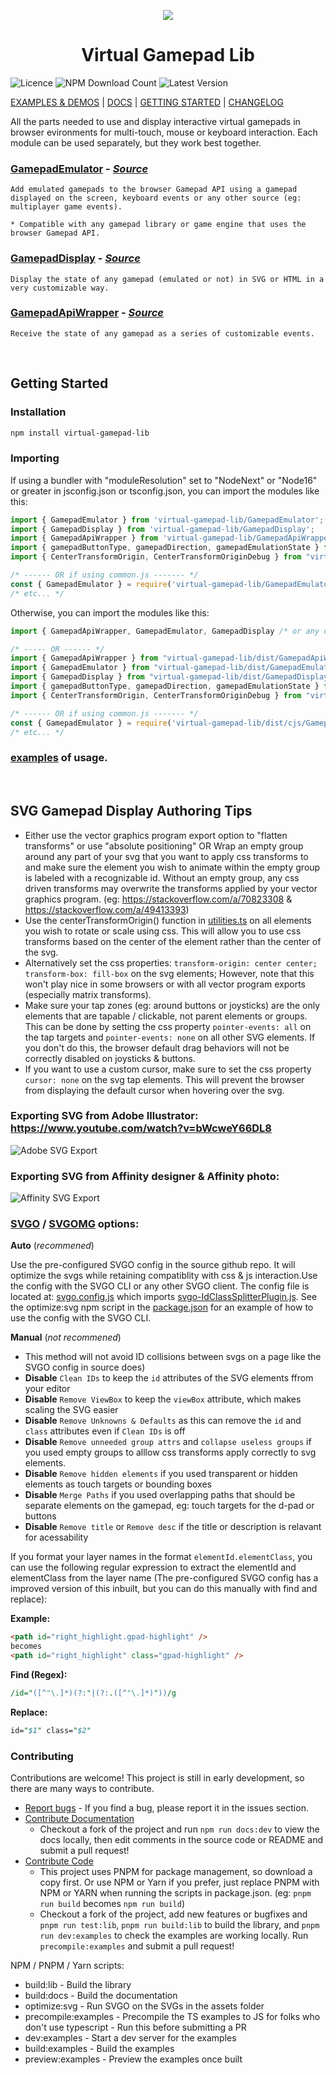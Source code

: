 <p align="center">
  <img src="./README.assets/virtual-gamepad-logo-moshed.gif" />
    <!-- <img src="./README.assets/virtual-gamepad-logo-moshed.jpg" /> -->
  <h1 align="center">Virtual Gamepad Lib</h1>
</p>

![Licence](https://img.shields.io/github/license/kw-m/virtual-gamepad-lib) ![NPM Download Count](https://img.shields.io/npm/dt/virtual-gamepad-lib) ![Latest Version](https://img.shields.io/github/package-json/v/kw-m/virtual-gamepad-lib)

[EXAMPLES & DEMOS](https://kw-m.github.io/virtual-gamepad-lib/) | [DOCS](https://kw-m.github.io/virtual-gamepad-lib/docs/) | [GETTING STARTED](#getting-started) | [CHANGELOG](./changes.md)

All the parts needed to use and display interactive virtual gamepads in browser evironments for multi-touch, mouse or keyboard interaction. Each module can be used separately, but they work best together.

### [GamepadEmulator](https://kw-m.github.io/virtual-gamepad-lib/docs/modules/GamepadEmulator.html) - *[Source](./src/GamepadEmulator.ts)*
    Add emulated gamepads to the browser Gamepad API using a gamepad displayed on the screen, keyboard events or any other source (eg: multiplayer game events).

    * Compatible with any gamepad library or game engine that uses the browser Gamepad API.

### [GamepadDisplay](https://kw-m.github.io/virtual-gamepad-lib/docs/modules/GamepadDisplay.html) - *[Source](./src/GamepadDisplay.ts)*
    Display the state of any gamepad (emulated or not) in SVG or HTML in a very customizable way.

### [GamepadApiWrapper](https://kw-m.github.io/virtual-gamepad-lib/docs/modules/GamepadApiWrapper.html) - *[Source](./src/GamepadApiWrapper.ts)*
    Receive the state of any gamepad as a series of customizable events.

<br>

## Getting Started

### Installation

```bash
npm install virtual-gamepad-lib
```
### Importing

If using a bundler with "moduleResolution" set to "NodeNext" or "Node16" or greater in jsconfig.json or tsconfig.json, you can import the modules like this:

```typescript
import { GamepadEmulator } from 'virtual-gamepad-lib/GamepadEmulator';
import { GamepadDisplay } from 'virtual-gamepad-lib/GamepadDisplay';
import { GamepadApiWrapper } from 'virtual-gamepad-lib/GamepadApiWrapper';
import { gamepadButtonType, gamepadDirection, gamepadEmulationState } from "virtual-gamepad-lib/enums";
import { CenterTransformOrigin, CenterTransformOriginDebug } from "virtual-gamepad-lib/utilities";

/* ------ OR if using common.js ------- */
const { GamepadEmulator } = require('virtual-gamepad-lib/GamepadEmulator');
/* etc... */
```

Otherwise, you can import the modules like this:

```typescript
import { GamepadApiWrapper, GamepadEmulator, GamepadDisplay /* or any other exported property */ } from "virtual-gamepad-lib";

/* ----- OR ------ */
import { GamepadApiWrapper } from "virtual-gamepad-lib/dist/GamepadApiWrapper";
import { GamepadEmulator } from "virtual-gamepad-lib/dist/GamepadEmulator";
import { GamepadDisplay } from "virtual-gamepad-lib/dist/GamepadDisplay";
import { gamepadButtonType, gamepadDirection, gamepadEmulationState } from "virtual-gamepad-lib/dist/enums";
import { CenterTransformOrigin, CenterTransformOriginDebug } from "virtual-gamepad-lib/dist/utilities";

/* ------ OR if using common.js ------- */
const { GamepadEmulator } = require('virtual-gamepad-lib/dist/cjs/GamepadEmulator');
/* etc... */
```
###  [examples](https://kw-m.github.io/virtual-gamepad-lib/examples) of usage.

<br/>

## SVG Gamepad Display Authoring Tips

- Either use the vector graphics program export option to "flatten transforms" or use "absolute positioning" OR Wrap an empty group around any part of your svg that you want to apply css transforms to and make sure the element you wish to animate within the empty group is labeled with a recognizable id. Without an empty group, any css driven transforms may overwrite the transforms applied by your vector graphics program. (eg: https://stackoverflow.com/a/70823308 & https://stackoverflow.com/a/49413393)
- Use the centerTransformOrigin() function in [utilities.ts](./src/utilities.ts) on all elements you wish to rotate or scale using css. This will allow you to use css transforms based on the center of the element rather than the center of the svg.
 - Alternatively set the css properties: ```transform-origin: center center; transform-box: fill-box``` on the svg elements; However, note that this won't play nice in some browsers or with all vector program exports (especially matrix transforms).
- Make sure your tap zones (eg: around buttons or joysticks) are the only elements that are tapable / clickable, not parent elements or groups. This can be done by setting the css property ```pointer-events: all``` on the tap targets and ```pointer-events: none``` on all other SVG elements. If you don't do this, the browser default drag behaviors will not be correctly disabled on joysticks & buttons.
- If you want to use a custom cursor, make sure to set the css property ```cursor: none``` on the svg tap elements. This will prevent the browser from displaying the default cursor when hovering over the svg.




### Exporting SVG from Adobe Illustrator: https://www.youtube.com/watch?v=bWcweY66DL8

![Adobe SVG Export](./README.assets/Adobe%20SVG%20Export.png)

### Exporting SVG from Affinity designer & Affinity photo:
![Affinity SVG Export](README.assets/Affinity%20SVG%20Export.png)

### [SVGO](https://github.com/svg/svgo) / [SVGOMG](https://jakearchibald.github.io/svgomg/) options:

**Auto** (*recommened*)

Use the pre-configured SVGO config in the source github repo. It will optimize the svgs while retaining compatiblity with css & js interaction.Use the config with the SVGO CLI or any other SVGO client. The config file is located at: [svgo.config.js](./svgo.config.js) which imports [svgo-IdClassSplitterPlugin.js](./svgo-IdClassSplitterPlugin.js).
See the optimize:svg npm script in the [package.json](./package.json) for an example of how to use the config with the SVGO CLI.

**Manual** (*not recommened*)

- This method will not avoid ID collisions between svgs on a page like the SVGO config in source does)
- **Disable** `Clean IDs` to keep the `id` attributes of the SVG elements ffrom your editor
- **Disable** `Remove ViewBox` to keep the `viewBox` attribute, which makes scaling the SVG easier
- **Disable** `Remove Unknowns & Defaults` as this can remove the `id`  and `class` attributes even if `Clean IDs` is off
- **Disable** `Remove unneeded group attrs` and `collapse useless groups` if you used empty groups to alllow css transforms apply correctly to svg elements.
- **Disable** `Remove hidden elements` if you used transparent or hidden elements as touch targets or bounding boxes
- **Disable** `Merge Paths` if you used overlapping paths that should be separate elements on the gamepad, eg: touch targets for the d-pad or buttons
- **Disable** `Remove title` or `Remove desc` if the title or description is relavant for acessability

If you format your layer names in the format `elementId.elementClass`, you can use the following regular expression to extract the elementId and elementClass from the layer name (The pre-configured SVGO config has a improved version of this inbuilt, but you can do this manually with find and replace):

**Example:**
```html
<path id="right_highlight.gpad-highlight" />
becomes
<path id="right_highlight" class="gpad-highlight" />
```


**Find (Regex):**
```perl
/id="([^"\.]*)(?:"|(?:.([^"\.]*)"))/g
```

**Replace:**
```perl
id="$1" class="$2"
```


### Contributing

Contributions are welcome!
This project is still in early development, so there are many ways to contribute.

- [Report bugs](https://github.com/KW-M/virtual-gamepad-lib/issues) - If you find a bug, please report it in the issues section.
- [Contribute Documentation](https://github.com/KW-M/virtual-gamepad-lib/)
   - Checkout a fork of the project and run `npm run docs:dev` to view the docs locally, then edit comments in the source code or README and submit a pull request!
- [Contribute Code](https://github.com/KW-M/virtual-gamepad-lib/)
    - This project uses PNPM for package management, so download a copy first. Or use NPM or Yarn if you prefer, just replace PNPM with NPM or YARN when running the scripts in package.json. (eg: `pnpm run build` becomes `npm run build`)
   - Checkout a fork of the project, add new features or bugfixes and `pnpm run test:lib`, `pnpm run build:lib` to build the library, and `pnpm run dev:examples` to check the examples are working locally. Run  `precompile:examples` and submit a pull request!



NPM / PNPM / Yarn scripts:
- build:lib - Build the library
- build:docs - Build the documentation
- optimize:svg - Run SVGO on the SVGs in the assets folder
- precompile:examples - Precompile the TS examples to JS  for folks who don't use typescript - Run this before submitting a PR
- dev:examples - Start a dev server for the examples
- build:examples - Build the examples
- preview:examples - Preview the examples once built
